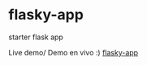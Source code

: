 # flasky-app
starter flask app

Live demo/ Demo en vivo :) <a href='https://app-flasky.herokuapp.com/' target='_blank'>flasky-app</a>

